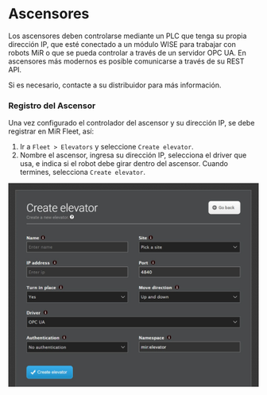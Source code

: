 # Ascensores

Los ascensores deben controlarse mediante un PLC que tenga su propia dirección IP, que esté conectado a un módulo WISE para trabajar con robots MiR o que se pueda controlar a través de un servidor OPC UA. En ascensores más modernos es posible comunicarse a través de su REST API.

Si es necesario, contacte a su distribuidor para más información.

### Registro del Ascensor

Una vez configurado el controlador del ascensor y su dirección IP, se debe registrar en MiR Fleet, así:

1. Ir a `Fleet > Elevators` y seleccione `Create elevator`.
2. Nombre el ascensor, ingresa su dirección IP, selecciona el driver que usa, e indica si el robot debe girar dentro del ascensor. Cuando termines, selecciona `Create elevator`.

![Registro de Ascensor en MiR Fleet](../.gitbook/assets/image%20%282%29.png)

